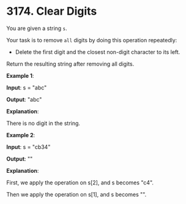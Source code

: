 <!-- @leetcode -->

# 3174. Clear Digits

You are given a string `s`.

Your task is to remove `all` digits by doing this operation repeatedly:

- Delete the first digit and the closest non-digit character to its left.

Return the resulting string after removing all digits.

**Example 1**:

**Input**: s = "abc"

**Output**: "abc"

**Explanation**:

There is no digit in the string.

**Example 2**:

**Input**: s = "cb34"

**Output**: ""

**Explanation**:

First, we apply the operation on s[2], and s becomes "c4".

Then we apply the operation on s[1], and s becomes "".
